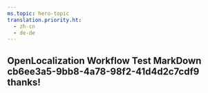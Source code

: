 ```yaml
---
ms.topic: hero-topic
translation.priority.ht: 
  - zh-cn
  - de-de
---
```

## OpenLocalization Workflow Test MarkDown cb6ee3a5-9bb8-4a78-98f2-41d4d2c7cdf9 thanks!
